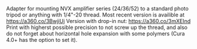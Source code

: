 Adapter for mounting NVX amplifier series (24/36/52) to a standard photo tripod or anything with 1/4"-20 thread.
Most recent version is availible at https://a360.co/3BwjiUj
Version with drop-in nut: https://a360.co/3mXEInd
Print with higherst possible precision to not screw up the thread, and also do not forget about horizontal hole expansion with some polymers (Cura 4.0+ has the option to set it).